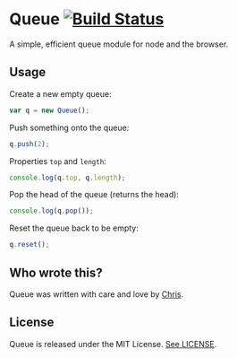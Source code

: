 # Queue [![Build Status](https://travis-ci.org/chrisaljoudi/Queue.svg?branch=master)](https://travis-ci.org/chrisaljoudi/Queue)
A simple, efficient queue module for node and the browser.

## Usage

Create a new empty queue:

```javascript
var q = new Queue();
```

Push something onto the queue:

```javascript
q.push(2);
```

Properties `top` and `length`:

```javascript
console.log(q.top, q.length);
```
Pop the head of the queue (returns the head):

```javascript
console.log(q.pop());
```

Reset the queue back to be empty:

```javascript
q.reset();
```

## Who wrote this?

Queue was written with care and love by [Chris](https://chrismatic.io/). 

## License

Queue is released under the MIT License. [See LICENSE](LICENSE).
